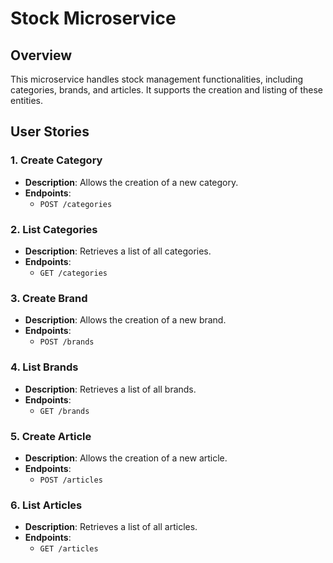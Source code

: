 # Stock Microservice

## Overview

This microservice handles stock management functionalities, including categories, brands, and articles. It supports the creation and listing of these entities.

## User Stories

### 1. Create Category
- **Description**: Allows the creation of a new category.
- **Endpoints**:
    - `POST /categories`

### 2. List Categories
- **Description**: Retrieves a list of all categories.
- **Endpoints**:
    - `GET /categories`

### 3. Create Brand
- **Description**: Allows the creation of a new brand.
- **Endpoints**:
    - `POST /brands`

### 4. List Brands
- **Description**: Retrieves a list of all brands.
- **Endpoints**:
    - `GET /brands`

### 5. Create Article
- **Description**: Allows the creation of a new article.
- **Endpoints**:
    - `POST /articles`

### 6. List Articles
- **Description**: Retrieves a list of all articles.
- **Endpoints**:
    - `GET /articles`
